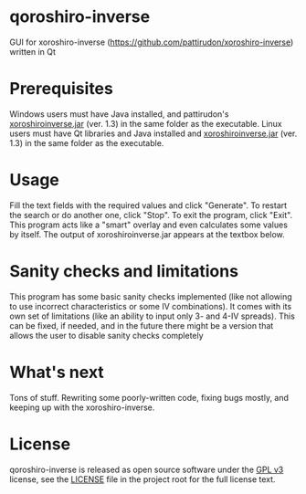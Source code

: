 # qoroshiro-inverse
GUI for xoroshiro-inverse (https://github.com/pattirudon/xoroshiro-inverse) written in Qt

# Prerequisites

Windows users must have Java installed, and pattirudon's [xoroshiroinverse.jar](https://github.com/pattirudon/xoroshiro-inverse/blob/master/xoroshiroinverse.jar?raw=true) (ver. 1.3) in the same folder as the executable. Linux users must have Qt libraries and Java installed and [xoroshiroinverse.jar](https://github.com/pattirudon/xoroshiro-inverse/blob/master/xoroshiroinverse.jar?raw=true) (ver. 1.3) in the same folder as the executable.

# Usage

Fill the text fields with the required values and click "Generate". To restart the search or do another one, click "Stop". To exit the program, click "Exit". This program acts like a "smart" overlay and even calculates some values by itself. The output of xoroshiroinverse.jar appears at the textbox below.

# Sanity checks and limitations

This program has some basic sanity checks implemented (like not allowing to use incorrect characteristics or some IV combinations). It comes with its own set of limitations (like an ability to input only 3- and 4-IV spreads). This can be fixed, if needed, and in the future there might be a version that allows the user to disable sanity checks completely

# What's next

Tons of stuff. Rewriting some poorly-written code, fixing bugs mostly, and keeping up with the xoroshiro-inverse.

# License

qoroshiro-inverse is released as open source software under the [GPL v3](https://opensource.org/licenses/gpl-3.0.html) license, see the [LICENSE](./LICENSE) file in the project root for the full license text.
